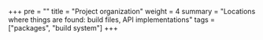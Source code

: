 +++
pre = ""
title = "Project organization"
weight = 4
summary = "Locations where things are found: build files, API implementations"
tags = ["packages", "build system"]
+++

